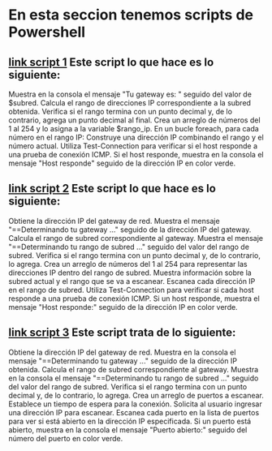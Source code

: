 # En esta seccion tenemos scripts de Powershell


##  [link script 1](https://github.com/Chuyinnnnnnnnnnnn/LABORATORIOPIA/blob/master/scriptspowershell/scan_alivev1.ps1) Este script lo que hace es lo siguiente:
Muestra en la consola el mensaje "Tu gateway es: " seguido del valor de $subred.
Calcula el rango de direcciones IP correspondiente a la subred obtenida.
Verifica si el rango termina con un punto decimal y, de lo contrario, agrega un punto decimal al final.
Crea un arreglo de números del 1 al 254 y lo asigna a la variable $rango_ip.
En un bucle foreach, para cada número en el rango IP:
Construye una dirección IP combinando el rango y el número actual.
Utiliza Test-Connection para verificar si el host responde a una prueba de conexión ICMP.
Si el host responde, muestra en la consola el mensaje "Host responde" seguido de la dirección IP en color verde.

## [link script 2](https://github.com/Chuyinnnnnnnnnnnn/LABORATORIOPIA/blob/master/scriptspowershell/scan_alivev2.ps1) Este script lo que hace es lo siguiente:
Obtiene la dirección IP del gateway de red.
Muestra el mensaje "==Determinando tu gateway ..." seguido de la dirección IP del gateway.
Calcula el rango de subred correspondiente al gateway.
Muestra el mensaje "==Determinando tu rango de subred ..." seguido del valor del rango de subred.
Verifica si el rango termina con un punto decimal y, de lo contrario, lo agrega.
Crea un arreglo de números del 1 al 254 para representar las direcciones IP dentro del rango de subred.
Muestra información sobre la subred actual y el rango que se va a escanear.
Escanea cada dirección IP en el rango de subred.
Utiliza Test-Connection para verificar si cada host responde a una prueba de conexión ICMP.
Si un host responde, muestra el mensaje "Host responde:" seguido de la dirección IP en color verde.

## [link script 3](https://github.com/Chuyinnnnnnnnnnnn/LABORATORIOPIA/blob/master/scriptspowershell/scan_portv1.ps1) Este script trata de lo siguiente:
Obtiene la dirección IP del gateway de red.
Muestra en la consola el mensaje "==Determinando tu gateway ..." seguido de la dirección IP obtenida.
Calcula el rango de subred correspondiente al gateway.
Muestra en la consola el mensaje "==Determinando tu rango de subred ..." seguido del valor del rango de subred.
Verifica si el rango termina con un punto decimal y, de lo contrario, lo agrega.
Crea un arreglo de puertos a escanear.
Establece un tiempo de espera para la conexión.
Solicita al usuario ingresar una dirección IP para escanear.
Escanea cada puerto en la lista de puertos para ver si está abierto en la dirección IP especificada.
Si un puerto está abierto, muestra en la consola el mensaje "Puerto abierto:" seguido del número del puerto en color verde.
